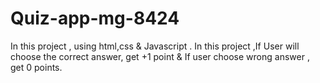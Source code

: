 # Quiz-app-mg-8424
In this project , using html,css &amp; Javascript .
In this project ,If User will choose the correct answer, get +1 point & If user choose wrong answer , get 0 points.

